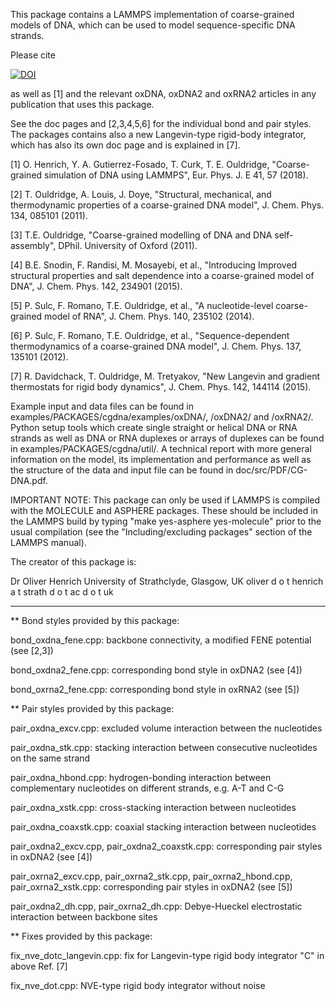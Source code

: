 This package contains a LAMMPS implementation of coarse-grained
models of DNA, which can be used to model sequence-specific
DNA strands.

Please cite

[![DOI](https://zenodo.org/badge/132764768.svg)](https://zenodo.org/badge/latestdoi/132764768)

as well as [1] and the relevant oxDNA, oxDNA2 and oxRNA2 articles
in any publication that uses this package.

See the doc pages and [2,3,4,5,6] for the individual bond and pair styles.
The packages contains also a new Langevin-type rigid-body integrator,
which has also its own doc page and is explained in [7].

[1] O. Henrich, Y. A. Gutierrez-Fosado, T. Curk, T. E. Ouldridge,
"Coarse-grained simulation of DNA using LAMMPS",
Eur. Phys. J. E 41, 57 (2018).

[2] T. Ouldridge, A. Louis, J. Doye, "Structural, mechanical,
and thermodynamic properties of a coarse-grained DNA model",
J. Chem. Phys. 134, 085101 (2011).

[3] T.E. Ouldridge, "Coarse-grained modelling of DNA and DNA
self-assembly", DPhil. University of Oxford (2011).

[4] B.E. Snodin, F. Randisi, M. Mosayebi, et al., "Introducing
Improved structural properties and salt dependence into a coarse-grained
model of DNA", J. Chem. Phys. 142, 234901 (2015).

[5] P. Sulc, F. Romano, T.E. Ouldridge, et al., "A nucleotide-level
coarse-grained model of RNA", J. Chem. Phys. 140, 235102 (2014).

[6] P. Sulc, F. Romano, T.E. Ouldridge, et al., "Sequence-dependent
thermodynamics of a coarse-grained DNA model",
J. Chem. Phys. 137, 135101 (2012).

[7] R. Davidchack, T. Ouldridge, M. Tretyakov, "New Langevin and
gradient thermostats for rigid body dynamics", J. Chem. Phys. 142,
144114 (2015).

Example input and data files can be found in
examples/PACKAGES/cgdna/examples/oxDNA/, /oxDNA2/ and /oxRNA2/.
Python setup tools which create single straight or helical DNA or RNA
strands as well as DNA or RNA duplexes or arrays of duplexes can be
found in examples/PACKAGES/cgdna/util/. A technical report with more
general information on the model, its implementation and performance
as well as the structure of the data and input file can be found
in doc/src/PDF/CG-DNA.pdf.

IMPORTANT NOTE: This package can only be used if LAMMPS is compiled
with the MOLECULE and ASPHERE packages.  These should be included in
the LAMMPS build by typing "make yes-asphere yes-molecule" prior to
the usual compilation (see the "Including/excluding packages" section
of the LAMMPS manual).

The creator of this package is:

Dr Oliver Henrich
University of Strathclyde, Glasgow, UK
oliver d o t henrich a t strath d o t ac d o t uk


--------------------------------------------------------------------------

** Bond styles provided by this package:

bond_oxdna_fene.cpp:    backbone connectivity,
                        a modified FENE potential (see [2,3])

bond_oxdna2_fene.cpp:   corresponding bond style in oxDNA2 (see [4])

bond_oxrna2_fene.cpp:   corresponding bond style in oxRNA2 (see [5])

** Pair styles provided by this package:

pair_oxdna_excv.cpp:    excluded volume interaction between the nucleotides

pair_oxdna_stk.cpp:     stacking interaction between consecutive nucleotides
                        on the same strand

pair_oxdna_hbond.cpp:   hydrogen-bonding interaction between complementary
                        nucleotides on different strands, e.g. A-T and C-G

pair_oxdna_xstk.cpp:    cross-stacking interaction between nucleotides

pair_oxdna_coaxstk.cpp: coaxial stacking interaction between nucleotides

pair_oxdna2_excv.cpp, pair_oxdna2_coaxstk.cpp:
                        corresponding pair styles in oxDNA2 (see [4])

pair_oxrna2_excv.cpp, pair_oxrna2_stk.cpp, pair_oxrna2_hbond.cpp,
pair_oxrna2_xstk.cpp:
                        corresponding pair styles in oxDNA2 (see [5])

pair_oxdna2_dh.cpp, pair_oxrna2_dh.cpp:
               Debye-Hueckel electrostatic interaction between backbone sites


** Fixes provided by this package:

fix_nve_dotc_langevin.cpp:  fix for Langevin-type rigid body integrator "C"
                            in above Ref. [7]

fix_nve_dot.cpp:  NVE-type rigid body integrator without noise
